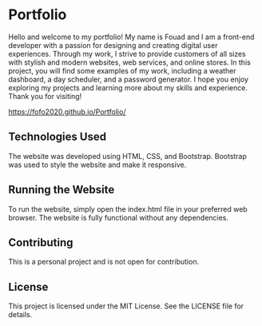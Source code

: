 # Portfolio

Hello and welcome to my portfolio! My name is Fouad and I am a front-end developer with a passion for designing and creating digital user experiences. Through my work, I strive to provide customers of all sizes with stylish and modern websites, web services, and online stores. In this project, you will find some examples of my work, including a weather dashboard, a day scheduler, and a password generator. I hope you enjoy exploring my projects and learning more about my skills and experience. Thank you for visiting!

https://fofo2020.github.io/Portfolio/

## Technologies Used
The website was developed using HTML, CSS, and Bootstrap. Bootstrap was used to style the website and make it responsive.

## Running the Website
To run the website, simply open the index.html file in your preferred web browser. The website is fully functional without any dependencies.

## Contributing
This is a personal project and is not open for contribution.

## License
This project is licensed under the MIT License. See the LICENSE file for details.
